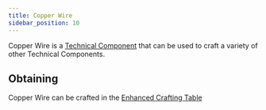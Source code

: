 ```yaml
---
title: Copper Wire
sidebar_position: 10
---
```


Copper Wire is a [Technical Component](Technical-Components) that can be used to craft a variety of other Technical Components.

## Obtaining

Copper Wire can be crafted in the [Enhanced Crafting Table](Enhanced-Crafting-Table)

